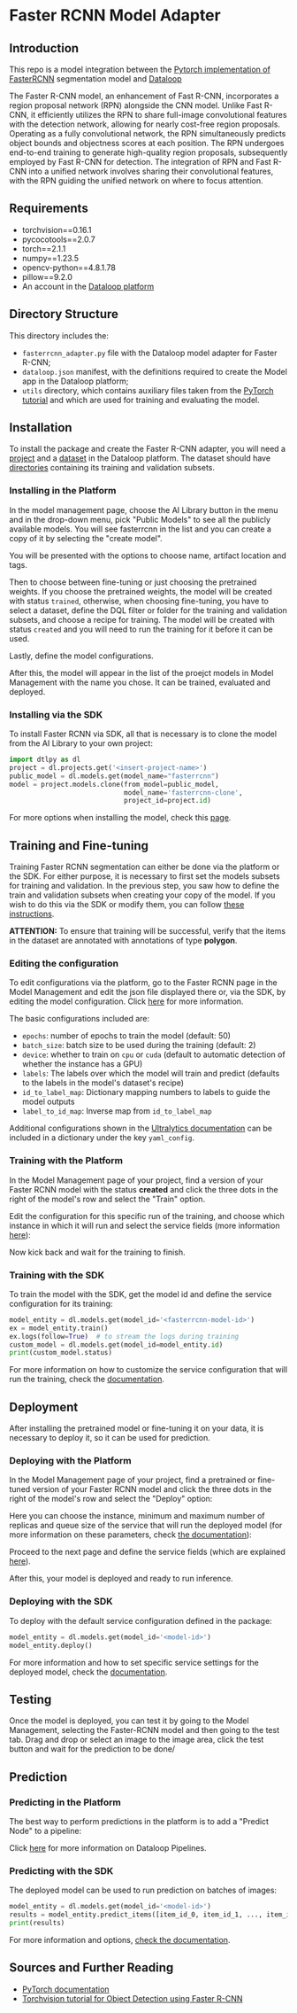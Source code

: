 # Faster RCNN Model Adapter

## Introduction

This repo is a model integration between the [Pytorch implementation of FasterRCNN](http://pytorch.org/vision/master/models/faster_rcnn.html) segmentation model and [Dataloop](https://dataloop.ai/)

The Faster R-CNN model, an enhancement of Fast R-CNN, incorporates a region proposal network (RPN) alongside the CNN model. Unlike Fast R-CNN, it efficiently utilizes the RPN to share full-image convolutional features with the detection network, allowing for nearly cost-free region proposals. Operating as a fully convolutional network, the RPN simultaneously predicts object bounds and objectness scores at each position. The RPN undergoes end-to-end training to generate high-quality region proposals, subsequently employed by Fast R-CNN for detection. The integration of RPN and Fast R-CNN into a unified network involves sharing their convolutional features, with the RPN guiding the unified network on where to focus attention.
## Requirements

* torchvision==0.16.1
* pycocotools==2.0.7
* torch==2.1.1
* numpy==1.23.5
* opencv-python==4.8.1.78
* pillow==9.2.0
* An account in the [Dataloop platform](https://console.dataloop.ai/)


## Directory Structure

This directory includes the:
* ```fasterrcnn_adapter.py``` file with the Dataloop model adapter for Faster R-CNN;
* ```dataloop.json``` manifest, with the definitions required to create the Model app in the Dataloop platform; 
* ```utils``` directory, which contains auxiliary files taken from the 
[PyTorch tutorial](https://pytorch.org/tutorials/intermediate/torchvision_tutorial.html) and which are used for training 
and evaluating the model.

## Installation

To install the package and create the Faster R-CNN adapter, you will need a [project](https://developers.dataloop.ai/tutorials/getting_started/sdk_overview/chapter/#to-create-a-new-project) and a [dataset](https://developers.dataloop.ai/tutorials/data_management/manage_datasets/chapter/#create-dataset) in the Dataloop platform. The dataset should have [directories](https://developers.dataloop.ai/tutorials/data_management/manage_datasets/chapter/#create-directory) containing its training and validation subsets.

### Installing in the Platform

In the model management page, choose the AI Library button in the menu and in the drop-down menu, pick "Public Models" to see all the publicly available models. You will see fasterrcnn in the list and you can create a copy of it by selecting the "create model".

You will be presented with the options to choose name, artifact location and tags.

Then to choose between fine-tuning or just choosing the pretrained weights. If you choose the pretrained weights, the model will be created with status ```trained```, otherwise, when choosing fine-tuning, you have to select a dataset, define the DQL filter or folder for the training and validation subsets, and choose a recipe for training. The model will be created with status ```created``` and you will need to run the training for it before it can be used.

Lastly, define the model configurations.


After this, the model will appear in the list of the proejct models in Model Management with the name you chose. It can be trained, evaluated and deployed.

### Installing via the SDK

To install Faster RCNN via SDK, all that is necessary is to clone the model from the AI Library to your own project:

```python
import dtlpy as dl
project = dl.projects.get('<insert-project-name>')
public_model = dl.models.get(model_name="fasterrcnn")
model = project.models.clone(from_model=public_model,
                             model_name='fasterrcnn-clone',
                             project_id=project.id)
```

For more options when installing the model, check this [page](https://developers.dataloop.ai/tutorials/model_management/ai_library/chapter/#finetune-on-a-custom-dataset).

## Training and Fine-tuning

Training Faster RCNN segmentation can either be done via the platform or the SDK. For either purpose, it is necessary to first set the models subsets for training and validation. In the previous step, you saw how to define the train and validation subsets when creating your copy of the model. If you wish to do this via the SDK or modify them, you can follow [these instructions](https://developers.dataloop.ai/tutorials/model_management/ai_library/chapter/#define-dataset-subsets).

**ATTENTION:** To ensure that training will be successful, verify that the items in the dataset are annotated with annotations of type **polygon**. 

### Editing the configuration

To edit configurations via the platform, go to the Faster RCNN page in the Model Management and edit the json file displayed there or, via the SDK, by editing the model configuration. Click [here](https://developers.dataloop.ai/tutorials/model_management/ai_library/chapter/#model-configuration) for more information.

The basic configurations included are:

* ```epochs```: number of epochs to train the model (default: 50)
* ```batch_size```: batch size to be used during the training (default: 2)
* ```device```: whether to train on ```cpu``` or ```cuda``` (default to automatic detection of whether the instance has a GPU)
* ```labels```: The labels over which the model will train and predict (defaults to the labels in the model's dataset's recipe)
* ```id_to_label_map```: Dictionary mapping numbers to labels to guide the model outputs
* ```label_to_id_map```: Inverse map from ```id_to_label_map```

Additional configurations shown in the [Ultralytics documentation](https://docs.ultralytics.com/usage/cfg/#train) can be included in a dictionary under the key ```yaml_config```.

### Training with the Platform

In the Model Management page of your project, find a version of your Faster RCNN model with the status **created** and click the three dots in the right of the model's row and select the "Train" option.


Edit the configuration for this specific run of the training, and choose which instance in which it will run and select the service fields (more information [here](https://developers.dataloop.ai/tutorials/faas/custom_environment_using_docker/chapter/)):

Now kick back and wait for the training to finish.

### Training with the SDK

To train the model with the SDK, get the model id and define the service configuration for its training:

```python
model_entity = dl.models.get(model_id='<fasterrcnn-model-id>')
ex = model_entity.train()
ex.logs(follow=True)  # to stream the logs during training
custom_model = dl.models.get(model_id=model_entity.id)
print(custom_model.status)
```

For more information on how to customize the service configuration that will run the training, check the [documentation](https://developers.dataloop.ai/tutorials/model_management/ai_library/chapter/#train).

## Deployment

After installing the pretrained model or fine-tuning it on your data, it is necessary to deploy it, so it can be used for prediction.

### Deploying with the Platform

In the Model Management page of your project, find a pretrained or fine-tuned version of your Faster RCNN model and click the three dots in the right of the model's row and select the "Deploy" option:

Here you can choose the instance, minimum and maximum number of replicas and queue size of the service that will run the deployed model (for more information on these parameters, check [the documentation](https://developers.dataloop.ai/tutorials/faas/advance/chapter/#autoscaler)):


Proceed to the next page and define the service fields (which are explained [here](https://developers.dataloop.ai/tutorials/faas/custom_environment_using_docker/chapter/)).

After this, your model is deployed and ready to run inference.

### Deploying with the SDK

To deploy with the default service configuration defined in the package:

```python
model_entity = dl.models.get(model_id='<model-id>')
model_entity.deploy()
```

For more information and how to set specific service settings for the deployed model, check the [documentation](https://developers.dataloop.ai/tutorials/model_management/ai_library/chapter/#clone-and-deploy-a-model).

## Testing

Once the model is deployed, you can test it by going to the Model Management, selecting the Faster-RCNN model and then going to the test tab. Drag and drop or select an image to the image area, click the test button and wait for the prediction to be done/

## Prediction

### Predicting in the Platform

The best way to perform predictions in the platform is to add a "Predict Node" to a pipeline:

Click [here](https://developers.dataloop.ai/onboarding/08_pipelines/) for more information on Dataloop Pipelines.

### Predicting with the SDK

The deployed model can be used to run prediction on batches of images:

```python
model_entity = dl.models.get(model_id='<model-id>')
results = model_entity.predict_items([item_id_0, item_id_1, ..., item_id_n])
print(results)
```

For more information and options, [check the documentation](https://developers.dataloop.ai/tutorials/model_management/ai_library/chapter/#predict-items).

## Sources and Further Reading

* [PyTorch documentation](https://pytorch.org/vision/master/models/faster_rcnn.html)
* [Torchvision tutorial for Object Detection using Faster R-CNN](https://pytorch.org/tutorials/intermediate/torchvision_tutorial.html)